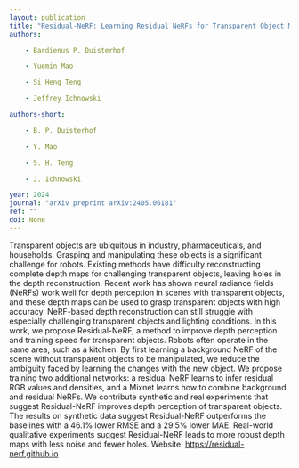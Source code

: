 ```yaml
---
layout: publication
title: "Residual-NeRF: Learning Residual NeRFs for Transparent Object Manipulation"
authors:

    - Bardienus P. Duisterhof

    - Yuemin Mao

    - Si Heng Teng

    - Jeffrey Ichnowski

authors-short:

    - B. P. Duisterhof

    - Y. Mao

    - S. H. Teng

    - J. Ichnowski

year: 2024
journal: "arXiv preprint arXiv:2405.06181"
ref: ""
doi: None
---
```


Transparent objects are ubiquitous in industry, pharmaceuticals, and households. Grasping and manipulating these objects is a significant challenge for robots. Existing methods have difficulty reconstructing complete depth maps for challenging transparent objects, leaving holes in the depth reconstruction. Recent work has shown neural radiance fields (NeRFs) work well for depth perception in scenes with transparent objects, and these depth maps can be used to grasp transparent objects with high accuracy. NeRF-based depth reconstruction can still struggle with especially challenging transparent objects and lighting conditions. In this work, we propose Residual-NeRF, a method to improve depth perception and training speed for transparent objects. Robots often operate in the same area, such as a kitchen. By first learning a background NeRF of the scene without transparent objects to be manipulated, we reduce the ambiguity faced by learning the changes with the new object. We propose training two additional networks: a residual NeRF learns to infer residual RGB values and densities, and a Mixnet learns how to combine background and residual NeRFs. We contribute synthetic and real experiments that suggest Residual-NeRF improves depth perception of transparent objects. The results on synthetic data suggest Residual-NeRF outperforms the baselines with a 46.1% lower RMSE and a 29.5% lower MAE. Real-world qualitative experiments suggest Residual-NeRF leads to more robust depth maps with less noise and fewer holes. Website: https://residual-nerf.github.io
    